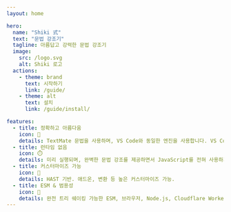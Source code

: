 ```yaml
---
layout: home

hero:
  name: "Shiki 式"
  text: "문법 강조기"
  tagline: 아름답고 강력한 문법 강조기
  image:
    src: /logo.svg
    alt: Shiki 로고
  actions:
    - theme: brand
      text: 시작하기
      link: /guide/
    - theme: alt
      text: 설치
      link: /guide/install/

features:
  - title: 정확하고 아름다움
    icon: 🌈
    details: TextMate 문법을 사용하며, VS Code와 동일한 엔진을 사용합니다. VS Code와 함께 개선됩니다.
  - title: 런타임 없음
    icon: ⏱️
    details: 미리 실행되며, 완벽한 문법 강조를 제공하면서 JavaScript를 전혀 사용하지 않습니다.
  - title: 커스터마이즈 가능
    icon: 🧩
    details: HAST 기반. 애드온, 변환 등 높은 커스터마이즈 가능.
  - title: ESM & 범용성
    icon: 🎄
    details: 완전 트리 쉐이킹 가능한 ESM, 브라우저, Node.js, Cloudflare Workers 등 모든 JavaScript 런타임에서 실행 가능합니다.
---
```


<HomeDemo />
